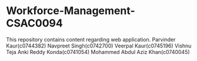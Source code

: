 # Workforce-Management-CSAC0094
This repository contains content regarding web application.
Parvinder Kaur(c0744382)
Navpreet Singh(c0742700)
Veerpal Kaur(c0745196)
Vishnu Teja Anki Reddy Konda(c0741054)
Mohammed Abdul Aziz Khan(c0740045)
